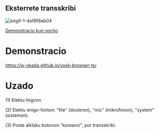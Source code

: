 Eksterrete transskribi
---


![ezgif-1-4af8f8ab04](https://user-images.githubusercontent.com/48346627/195693360-968a67c3-a8aa-4aec-912b-d06f1c825652.gif)



[Demonstracio kun vocho](https://www.youtube.com/watch?v=dE4tlfyxyfs)

# Demonstracio

https://w-okada.github.io/vosk-browser-ts/

# Uzado
(1) Elektu lingvon

(2) Elektu enigo-fonton: "file" (dosieron), "mic" (mikrofonon), "system" (sistemon).

(3) Poste alklaku butonon "komenci", por transskribi. 

